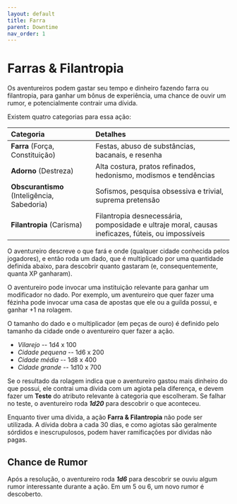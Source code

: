 ```yaml
---
layout: default
title: Farra
parent: Downtime
nav_order: 1
---
```


# Farras & Filantropia

Os aventureiros podem gastar seu tempo e dinheiro fazendo farra ou filantropia, para ganhar um bônus de experiência, uma chance de ouvir um rumor, e potencialmente contrair uma dívida.

Existem quatro categorias para essa ação:

| Categoria | Detalhes |
| :--- | :--- |
| **Farra** (Força, Constituição) | Festas, abuso de substâncias, bacanais, e resenha |
| **Adorno** (Destreza) | Alta costura, pratos refinados, hedonismo, modismos e tendências |
| **Obscurantismo** (Inteligência, Sabedoria) | Sofismos, pesquisa obsessiva e trivial, suprema pretensão |
| **Filantropia** (Carisma) | Filantropia desnecessária, pomposidade e ultraje moral, causas ineficazes, fúteis, ou impossíveis |

O aventureiro descreve o que fará e onde (qualquer cidade conhecida pelos jogadores), e então roda um dado, que é multiplicado por uma quantidade definida abaixo, para descobrir quanto gastaram (e, consequentemente, quanta XP ganharam). 

O aventureiro pode invocar uma instituição relevante para ganhar um modificador no dado. Por exemplo, um aventureiro que quer fazer uma fézinha pode invocar uma casa de apostas que ele ou a guilda possui, e ganhar +1 na rolagem.

O tamanho do dado e o multiplicador (em peças de ouro) é definido pelo tamanho da cidade onde o aventureiro quer fazer a ação.

+ *Vilarejo* -- 1d4 x 100
+ *Cidade pequena* -- 1d6 x 200
+ *Cidade média* -- 1d8 x 400
+ *Cidade grande* -- 1d10 x 700

Se o resultado da rolagem indica que o aventureiro gastou mais dinheiro do que possui, ele contrai uma dívida com um agiota pela diferença, e devem fazer um **Teste** do atributo relevante à categoria que escolheram. Se falhar no teste, o aventureiro roda ***1d20*** para descobrir o que aconteceu.

Enquanto tiver uma dívida, a ação **Farra & Filantropia** não pode ser utilizada. A dívida dobra a cada 30 dias, e como agiotas são geralmente sórdidos e inescrupulosos, podem haver ramificações por dívidas não pagas.

## Chance de Rumor

Após a resolução, o aventureiro roda ***1d6*** para descobrir se ouviu algum rumor interessante durante a ação. Em um 5 ou 6, um novo rumor é descoberto.
